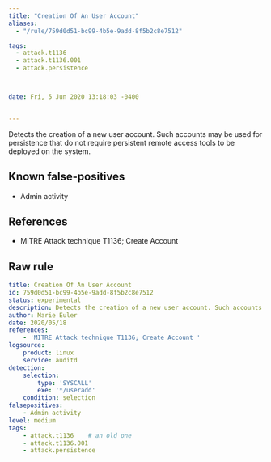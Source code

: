```yaml
---
title: "Creation Of An User Account"
aliases:
  - "/rule/759d0d51-bc99-4b5e-9add-8f5b2c8e7512"

tags:
  - attack.t1136
  - attack.t1136.001
  - attack.persistence



date: Fri, 5 Jun 2020 13:18:03 -0400


---
```


Detects the creation of a new user account. Such accounts may be used for persistence that do not require persistent remote access tools to be deployed on the system.

<!--more-->


## Known false-positives

* Admin activity



## References

* MITRE Attack technique T1136; Create Account 


## Raw rule
```yaml
title: Creation Of An User Account
id: 759d0d51-bc99-4b5e-9add-8f5b2c8e7512
status: experimental
description: Detects the creation of a new user account. Such accounts may be used for persistence that do not require persistent remote access tools to be deployed on the system.
author: Marie Euler
date: 2020/05/18
references:
    - 'MITRE Attack technique T1136; Create Account '
logsource:
    product: linux
    service: auditd
detection:
    selection:
        type: 'SYSCALL'
        exe: '*/useradd'
    condition: selection
falsepositives:
    - Admin activity
level: medium
tags:
    - attack.t1136    # an old one
    - attack.t1136.001
    - attack.persistence
```

